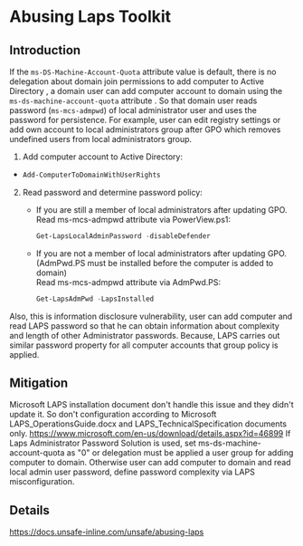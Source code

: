 # Abusing Laps Toolkit

## Introduction
If the ```ms-DS-Machine-Account-Quota``` attribute value is default, there is no delegation about domain join permissions to add computer to Active Directory , a domain user can add computer account to domain using the ```ms-ds-machine-account-quota``` attribute .  So that domain user reads password (```ms-mcs-admpwd```) of local administrator user and uses the password for persistence. For example, user can edit registry settings or add own account to local administrators group after GPO which removes undefined users from local administrators group.

1. Add computer account to Active Directory:
* ```powershell
  Add-ComputerToDomainWithUserRights
  ```

2. Read password and determine password policy:
   * If you are still a member of local administrators after updating GPO.  
   Read ms-mcs-admpwd attribute via PowerView.ps1:   
     ```powershell
     Get-LapsLocalAdminPassword -disableDefender
     ```

   * If you are not a member of local administrators after updating GPO. (AdmPwd.PS must be installed before the computer is added to domain)  
   Read ms-mcs-admpwd attribute via AdmPwd.PS:   
     ```powershell
     Get-LapsAdmPwd -LapsInstalled
     ```

Also, this is information disclosure vulnerability, user can add computer and read LAPS password so that he can obtain information about complexity and length of other Administrator passwords. Because, LAPS carries out similar password property for all computer accounts that group policy is applied.


## Mitigation
Microsoft LAPS installation document don't handle this issue and they didn't update it. So don't configuration according to Microsoft LAPS_OperationsGuide.docx and LAPS_TechnicalSpecification documents only. https://www.microsoft.com/en-us/download/details.aspx?id=46899
If Laps Administrator Password Solution is used, set ms-ds-machine-account-quota as "0" or delegation must be applied a user group for adding computer to domain. Otherwise user can add computer to domain and read local admin user password, define password complexity via LAPS misconfiguration. 

## Details
https://docs.unsafe-inline.com/unsafe/abusing-laps
